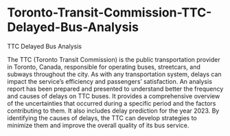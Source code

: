 # Toronto-Transit-Commission-TTC-Delayed-Bus-Analysis
TTC Delayed Bus Analysis

The TTC (Toronto Transit Commission) is the public transportation provider in Toronto, Canada, responsible for operating buses, streetcars, and subways throughout the city. As with any transportation system, 
delays can impact the service’s efficiency and passengers’ satisfaction. An analysis report has been prepared and presented to understand better the frequency and causes of delays on TTC buses. 
It provides a comprehensive overview of the uncertainties that occurred during a specific period and the factors contributing to them. It also includes delay prediction for the year 2023.
By identifying the causes of delays, the TTC can develop strategies to minimize them and improve the overall quality of its bus service.
